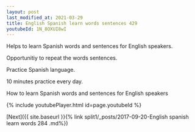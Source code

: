 ```yaml
---
layout: post
last_modified_at: 2021-03-29
title: English Spanish learn words sentences 429 
youtubeId: 1N_8OXUI8wI
---
```

 
 
Helps to learn Spanish words and sentences for English speakers.

Opportunitiy to repeat the words sentences. 

Practice Spanish language. 
 
10 minutes practice every day. 
 
How to learn Spanish words and sentences for English speakers 
 
{% include youtubePlayer.html id=page.youtubeId %}
 
 
[Next]({{ site.baseurl }}{% link  split1/_posts/2017-09-20-English spanish learn words 284 .md%})
 
